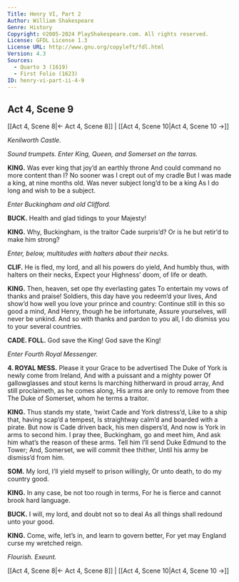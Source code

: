```yaml
---
Title: Henry VI, Part 2
Author: William Shakespeare
Genre: History
Copyright: ©2005-2024 PlayShakespeare.com. All rights reserved.
License: GFDL License 1.3
License URL: http://www.gnu.org/copyleft/fdl.html
Version: 4.3
Sources:
  - Quarto 3 (1619)
  - First Folio (1623)
ID: henry-vi-part-ii-4-9
---
```


## Act 4, Scene 9
[[Act 4, Scene 8|← Act 4, Scene 8]] | [[Act 4, Scene 10|Act 4, Scene 10 →]]

*Kenilworth Castle.*

*Sound trumpets. Enter King, Queen, and Somerset on the tarras.*

**KING.**
Was ever king that joy’d an earthly throne
And could command no more content than I?
No sooner was I crept out of my cradle
But I was made a king, at nine months old.
Was never subject long’d to be a king
As I do long and wish to be a subject.

*Enter Buckingham and old Clifford.*

**BUCK.**
Health and glad tidings to your Majesty!

**KING.**
Why, Buckingham, is the traitor Cade surpris’d?
Or is he but retir’d to make him strong?

*Enter, below, multitudes with halters about their necks.*

**CLIF.**
He is fled, my lord, and all his powers do yield,
And humbly thus, with halters on their necks,
Expect your Highness’ doom, of life or death.

**KING.**
Then, heaven, set ope thy everlasting gates
To entertain my vows of thanks and praise!
Soldiers, this day have you redeem’d your lives,
And show’d how well you love your prince and country:
Continue still in this so good a mind,
And Henry, though he be infortunate,
Assure yourselves, will never be unkind.
And so with thanks and pardon to you all,
I do dismiss you to your several countries.

**CADE. FOLL.**
God save the King! God save the King!

*Enter Fourth Royal Messenger.*

**4. ROYAL MESS.**
Please it your Grace to be advertised
The Duke of York is newly come from Ireland,
And with a puissant and a mighty power
Of gallowglasses and stout kerns
Is marching hitherward in proud array,
And still proclaimeth, as he comes along,
His arms are only to remove from thee
The Duke of Somerset, whom he terms a traitor.

**KING.**
Thus stands my state, ’twixt Cade and York distress’d,
Like to a ship that, having scap’d a tempest,
Is straightway calm’d and boarded with a pirate.
But now is Cade driven back, his men dispers’d,
And now is York in arms to second him.
I pray thee, Buckingham, go and meet him,
And ask him what’s the reason of these arms.
Tell him I’ll send Duke Edmund to the Tower;
And, Somerset, we will commit thee thither,
Until his army be dismiss’d from him.

**SOM.**
My lord,
I’ll yield myself to prison willingly,
Or unto death, to do my country good.

**KING.**
In any case, be not too rough in terms,
For he is fierce and cannot brook hard language.

**BUCK.**
I will, my lord, and doubt not so to deal
As all things shall redound unto your good.

**KING.**
Come, wife, let’s in, and learn to govern better,
For yet may England curse my wretched reign.

*Flourish. Exeunt.*

[[Act 4, Scene 8|← Act 4, Scene 8]] | [[Act 4, Scene 10|Act 4, Scene 10 →]]